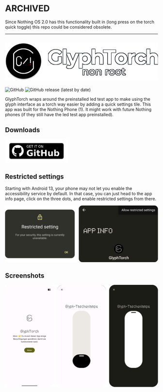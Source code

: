 # ARCHIVED
Since Nothing OS 2.0 has this functionality built in (long press on the torch quick toggle) this repo could be considered obsolete.

---
![GlyphTorch NonRoot](/images/title.png)
---  
![GitHub](https://img.shields.io/github/license/aimok04/glyphtorch-non-root?style=for-the-badge) ![GitHub release (latest by date)](https://img.shields.io/github/v/release/aimok04/glyphtorch-non-root?style=for-the-badge)

GlyphTorch wraps around the preinstalled led test app to make using the glyph interface as a torch way easier by adding a quick settings tile. This app was built for the Nothing Phone (1). It might work with future Nothing phones (if they still have the led test app preinstalled).

## Downloads ##    
<a href='https://github.com/aimok04/glyphtorch-non-root/releases/latest'>  
   <img alt='Download from Github' height="80" src='images/badge_download_github.png' />  
</a>

## Restricted settings ##
Starting with Android 13, your phone may not let you enable the accessibility service by default. In that case, you can just head to the app info page, click on the three dots, and enable restricted settings from there.

![Restricted settings](/images/restricted_settings.png)

## Screenshots ##  
![Screenshots](/images/screenshots.png)
